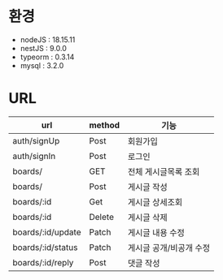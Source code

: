 # 환경
* nodeJS : 18.15.11
* nestJS : 9.0.0
* typeorm : 0.3.14
* mysql : 3.2.0

# URL

| url               | method | 기능            |
|-------------------|--------|---------------|
| auth/signUp       | Post   | 회원가입          |
| auth/signIn       | Post   | 로그인           |
| boards/           | GET    | 전체 게시글목록 조회   |
| boards/           | Post   | 게시글 작성        |
| boards/:id        | Get    | 게시글 상세조회      |
| boards/:id        | Delete | 게시글 삭제        |
| boards/:id/update | Patch  | 게시글 내용 수정     |
| boards/:id/status | Patch  | 게시글 공개/비공개 수정 |
| boards/:id/reply  | Post   | 댓글 작성         |

